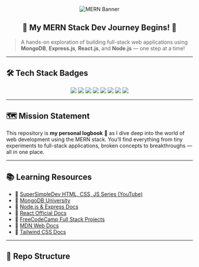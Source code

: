 <p align="center">
  <img src="https://capsule-render.vercel.app/api?type=waving&color=0:0EA5E9,100:22C55E&height=200&section=header&text=MERN%20Dev%20Journey%20🌐&fontSize=40&fontColor=ffffff" alt="MERN Banner"/>
</p>

<h2 align="center">🚧 My MERN Stack Dev Journey Begins! 🚀</h2>

> A hands-on exploration of building full-stack web applications using **MongoDB**, **Express.js**, **React.js**, and **Node.js** — one step at a time!

---

## 🛠️ Tech Stack Badges

<p align="center">
  <img src="https://img.shields.io/badge/HTML5-E34F26?style=for-the-badge&logo=html5&logoColor=white"/>
  <img src="https://img.shields.io/badge/CSS3-1572B6?style=for-the-badge&logo=css3&logoColor=white"/>
  <img src="https://img.shields.io/badge/JavaScript-F7DF1E?style=for-the-badge&logo=javascript&logoColor=black"/>
  <img src="https://img.shields.io/badge/React-20232A?style=for-the-badge&logo=react&logoColor=61DAFB"/>
  <img src="https://img.shields.io/badge/Node.js-339933?style=for-the-badge&logo=nodedotjs&logoColor=white"/>
  <img src="https://img.shields.io/badge/Express.js-000000?style=for-the-badge&logo=express&logoColor=white"/>
  <img src="https://img.shields.io/badge/MongoDB-4EA94B?style=for-the-badge&logo=mongodb&logoColor=white"/>
  <img src="https://img.shields.io/badge/Tailwind_CSS-06B6D4?style=for-the-badge&logo=tailwind-css&logoColor=white"/>
</p>

---

## 🗺️ Mission Statement

This repository is **my personal logbook** 📓 as I dive deep into the world of web development using the MERN stack. You’ll find everything from tiny experiments to full-stack applications, broken concepts to breakthroughs — all in one place.

---

## 📚 Learning Resources

- 🔹 [SuperSimpleDev HTML, CSS, JS Series (YouTube)](https://www.youtube.com/@SuperSimpleDev)
- 🔹 [MongoDB University](https://university.mongodb.com/)
- 🔹 [Node.js & Express Docs](https://expressjs.com/)
- 🔹 [React Official Docs](https://reactjs.org/)
- 🔹 [FreeCodeCamp Full Stack Projects](https://www.freecodecamp.org/)
- 🔹 [MDN Web Docs](https://developer.mozilla.org/)
- 🔹 [Tailwind CSS Docs](https://tailwindcss.com/docs)

---

## 📂 Repo Structure


